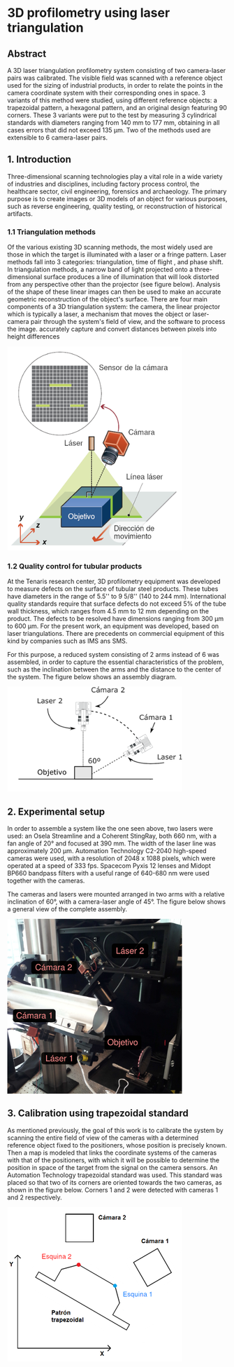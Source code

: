 # 3D profilometry using laser triangulation

## Abstract

A 3D laser triangulation profilometry system consisting of two camera-laser pairs was calibrated. The visible field was scanned with a reference object used for the sizing of industrial products, in order to relate the points in the camera coordinate system with their corresponding ones in space. 3 variants of this method were studied, using different reference objects: a trapezoidal pattern, a hexagonal pattern, and an original design featuring 90 corners. These 3 variants were put to the test by measuring 3 cylindrical standards with diameters ranging from 140 mm to 177 mm, obtaining in all cases errors that did not exceed 135 μm. Two of the methods used are extensible to 6 camera-laser pairs.

## 1. Introduction

Three-dimensional scanning technologies play a vital role in a wide variety of industries and disciplines, including factory process control, the healthcare sector, civil engineering, forensics and archaeology. The primary purpose is to create images or 3D models of an object for various purposes, such as reverse engineering, quality testing, or reconstruction of historical artifacts.

### 1.1 Triangulation methods

Of the various existing 3D scanning methods, the most widely used are those in which the target is illuminated with a laser or a fringe pattern. Laser methods fall into 3 categories: triangulation, time of flight , and phase shift. In triangulation methods, a narrow band of light projected onto a three-dimensional surface produces a line of illumination that will look distorted from any perspective other than the projector (see figure below). Analysis of the shape of these linear images can then be used to make an accurate geometric reconstruction of the object's surface. There are four main components of a 3D triangulation system: the camera, the linear projector which is typically a laser, a mechanism that moves the object or laser-camera pair through the system's field of view, and the software to process the image. accurately capture and convert distances between pixels into height differences

<img src="images/triangulacion.png" width="400">

### 1.2 Quality control for tubular products

At the Tenaris research center, 3D profilometry equipment was developed to measure defects on the surface of tubular steel products. These tubes have diameters in the range of 5.5'' to 9 5/8'' (140 to 244 mm). International quality standards require that surface defects do not exceed 5% of the tube wall thickness, which ranges from 4.5 mm to 12 mm depending on the product. The defects to be resolved have dimensions ranging from 300 μm to 600 μm. For the present work, an equipment was developed, based on laser triangulations. There are precedents on commercial equipment of this kind by companies such  as IMS ans SMS.

For this purpose, a reduced system consisting of 2 arms instead of 6 was assembled, in order to capture the essential characteristics of the problem, such as the inclination between the arms and the distance to the center of the system. The figure below shows an assembly diagram.

<img src="images/2_brazos.png" width="400">

## 2. Experimental setup

In order to assemble a system like the one seen above, two lasers were used: an Osela Streamline and a Coherent StingRay, both 660 nm, with a fan angle of 20° and focused at 390 mm. The width of the laser line was approximately 200 µm. Automation Technology C2-2040 high-speed cameras were used, with a resolution of 2048 x 1088 pixels, which were operated at a speed of 333 fps. Spacecom Pyxis 12 lenses and Midopt BP660 bandpass filters with a useful range of 640-680 nm were used together with the cameras.

The cameras and lasers were mounted arranged in two arms with a relative inclination of 60°, with a camera-laser angle of 45°. The figure below shows a general view of the complete assembly.

<img src="images/vista_general.jpg" width="400">

## 3. Calibration using trapezoidal standard

As mentioned previously, the goal of this work is to calibrate the system by scanning the entire field of view of the cameras with a determined reference object fixed to the positioners, whose position is precisely known. Then a map is modeled that links the coordinate systems of the cameras with that of the positioners, with which it will be possible to determine the position in space of the target from the signal on the camera sensors. An Automation Technology trapezoidal standard was used. This standard was placed so that two of its corners are oriented towards the two cameras, as shown in the figure below. Corners 1 and 2 were detected with cameras 1 and 2 respectively.

<img src="images/trapecio_con_camaras_2.png" width="400">
